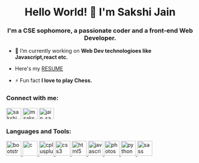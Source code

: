 <h1 align="center">Hello World! 👋 I'm Sakshi Jain</h1>
<h3 align="center">I'm a CSE sophomore, a passionate coder and a front-end Web Developer.</h3>

- 🔭 I’m currently working on **Web Dev technologioes like Javascript,react etc.**

- Here's my <a href ="https://drive.google.com/file/d/1nFSReqNHdlN5MxnNLfmjIugxmFNCIdmw/view?usp=sharing">RESUME</a>

- ⚡ Fun fact **I love to play Chess.**

<h3 align="left">Connect with me:</h3>
<p align="left">
<a href="https://www.linkedin.com/in/sakshi-jain-3198631b4/" target="blank"><img align="center" src="https://cdn.jsdelivr.net/npm/simple-icons@3.0.1/icons/linkedin.svg" alt="sakshi jain" height="30" width="40" /></a>
<a href="https://instagram.com/imsakshi._.jain" target="blank"><img align="center" src="https://cdn.jsdelivr.net/npm/simple-icons@3.0.1/icons/instagram.svg" alt="imsakshi._.jain" height="30" width="40" /></a>
<a href="https://www.hackerrank.com/jain_sakshi09221" target="blank"><img align="center" src="https://cdn.jsdelivr.net/npm/simple-icons@3.0.1/icons/hackerrank.svg" alt="jain_sakshi09221" height="30" width="40" /></a>
</p>

<h3 align="left">Languages and Tools:</h3>
<p align="left"> <a href="https://getbootstrap.com" target="_blank"> <img src="https://devicons.github.io/devicon/devicon.git/icons/bootstrap/bootstrap-plain.svg" alt="bootstrap" width="40" height="40"/> </a> <a href="https://www.cprogramming.com/" target="_blank"> <img src="https://devicons.github.io/devicon/devicon.git/icons/c/c-original.svg" alt="c" width="40" height="40"/> </a> <a href="https://www.w3schools.com/cpp/" target="_blank"> <img src="https://devicons.github.io/devicon/devicon.git/icons/cplusplus/cplusplus-original.svg" alt="cplusplus" width="40" height="40"/> </a> <a href="https://www.w3schools.com/css/" target="_blank"> <img src="https://devicons.github.io/devicon/devicon.git/icons/css3/css3-original-wordmark.svg" alt="css3" width="40" height="40"/> </a> <a href="https://www.w3.org/html/" target="_blank"> <img src="https://devicons.github.io/devicon/devicon.git/icons/html5/html5-original-wordmark.svg" alt="html5" width="40" height="40"/> </a> <a href="https://developer.mozilla.org/en-US/docs/Web/JavaScript" target="_blank"> <img src="https://devicons.github.io/devicon/devicon.git/icons/javascript/javascript-original.svg" alt="javascript" width="40" height="40"/> </a> <a href="https://www.photoshop.com/en" target="_blank"> <img src="https://devicons.github.io/devicon/devicon.git/icons/photoshop/photoshop-plain.svg" alt="photoshop" width="40" height="40"/> </a> <a href="https://www.python.org" target="_blank"> <img src="https://devicons.github.io/devicon/devicon.git/icons/python/python-original.svg" alt="python" width="40" height="40"/> </a> <a href="https://sass-lang.com" target="_blank"> <img src="https://devicons.github.io/devicon/devicon.git/icons/sass/sass-original.svg" alt="sass" width="40" height="40"/> </a> </p>
